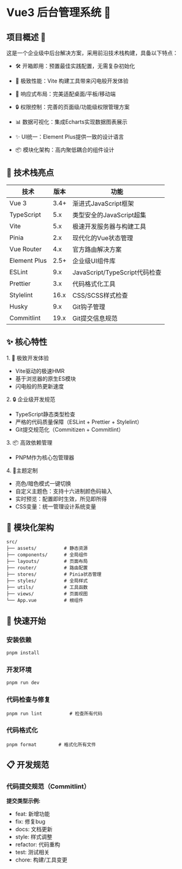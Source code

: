 # Vue3 后台管理系统 🚀

## 项目概述 💼

这是一个企业级中后台解决方案，采用前沿技术栈构建，具备以下特点：

- 🛠 开箱即用：预置最佳实践配置，无需复杂初始化
 
- 🚀 极致性能：Vite 构建工具带来闪电般开发体验
 
- 📱 响应式布局：完美适配桌面/平板/移动端

- 🔒 权限控制：完善的页面级/功能级权限管理方案

- 📊 数据可视化：集成Echarts实现数据图表展示

- ✨ UI统一：Element Plus提供一致的设计语言

- 📦 模块化架构：高内聚低耦合的组件设计

## 🧩 技术栈亮点

| 技术 |	版本	| 功能
|-----|-----|-----|
| ​​Vue 3​ |​3.4+ |	渐进式JavaScript框架 |
| ​​TypeScript​​|	5.x	| 类型安全的JavaScript超集   |
| ​​Vite​​ |	5.x | 	极速开发服务器与构建工具   |
| ​​Pinia​​ |	2.x	| 现代化的Vue状态管理   |
| ​​Vue Router |​​4.x | 	官方路由解决方案   |
| ​​Element Plus |​​2.5+ | 	企业级UI组件库   |
| ​​ESLint​ |​9.x | 	JavaScript/TypeScript代码检查   |
| ​​Prettier​ |​3.x	| 代码格式化工具   |
| ​​Stylelint​ |​16.x| 	CSS/SCSS样式检查   |
| ​​Husky​​ |	9.x	| Git钩子管理   |
| ​​Commitlint |	19.x	| Git提交信息规范   |


## ✨ 核心特性

​​1. 🦄 极致开发体验​​
- Vite驱动的极速HMR
- 基于浏览器的原生ES模块
- 闪电般的热更新速度

​2. ​🔒 企业级开发规范​​
- TypeScript静态类型检查
- 严格的代码质量保障（ESLint + Prettier + Stylelint）
- Git提交规范化（Commitizen + Commitlint）

​​3. 📦 高效依赖管理​​
- PNPM作为核心包管理器

​​4. 🎨主题定制 
- 亮色/暗色模式一键切换
- 自定义主题色：支持十六进制颜色码输入
- 实时预览：配置即时生效，所见即所得
- CSS变量：统一管理设计系统变量


## ​​📂 模块化架构
```
src/
├── assets/          # 静态资源
├── components/      # 全局组件
├── layouts/         # 页面布局
├── router/          # 路由配置
├── stores/          # Pinia状态管理
├── styles/          # 全局样式
├── utils/           # 工具函数
├── views/           # 页面视图
└── App.vue          # 根组件
```

## 🚀 快速开始
### 安装依赖
```bash
pnpm install
```

### 开发环境
```bash
pnpm run dev
```
### 代码检查与修复
```
pnpm run lint          # 检查所有代码
```

### 代码格式化
```
pnpm format        # 格式化所有文件
```

## 📋 开发规范
### 代码提交规范（Commitlint）

**提交类型示例​​:**

- feat: 新增功能
- fix: 修复bug
- docs: 文档更新
- style: 样式调整
- refactor: 代码重构
- test: 测试相关
- chore: 构建/工具变更

